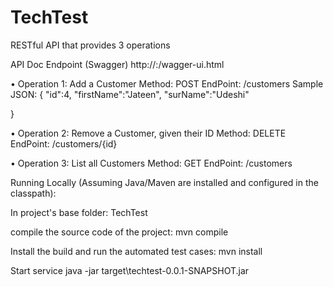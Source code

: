 # TechTest

RESTful API that provides 3 operations

API Doc Endpoint (Swagger)
http://<hostname>:<port>/wagger-ui.html

• Operation 1: Add a Customer
  Method: POST
  EndPoint: /customers
  Sample JSON:
  {
    "id":4,
    "firstName":"Jateen",
    "surName":"Udeshi"

  }


• Operation 2: Remove a Customer, given their ID
  Method: DELETE
  EndPoint: /customers/{id}

• Operation 3: List all Customers
  Method: GET
  EndPoint: /customers


Running Locally (Assuming Java/Maven are installed and configured in the classpath):

In project's base folder: TechTest

compile the source code of the project:
mvn compile

Install the build and run the automated test cases:
mvn install

Start service
java -jar target\techtest-0.0.1-SNAPSHOT.jar
